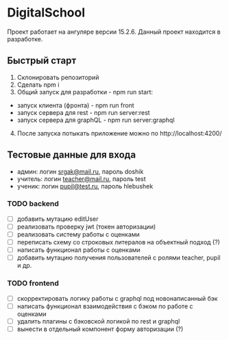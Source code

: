 # DigitalSchool

Проект работает на ангуляре версии 15.2.6. Данный проект находится в разработке.

## Быстрый старт

1. Склонировать репозиторий
2. Сделать npm i
3. Общий запуск для разработки - npm run start:
  * запуск клиента (фронта) - npm run front
  * запуск сервера для rest - npm run server:rest
  * запуск сервера для graphQL - npm run server:graphql
4. После запуска потыкать приложение можно по http://localhost:4200/

## Тестовые данные для входа

* админ: логин srgak@mail.ru, пароль doshik
* учитель: логин teacher@mail.ru, пароль test
* ученик: логин pupil@test.ru, пароль hlebushek

### TODO backend
- [ ] добавить мутацию editUser
- [ ] реализовать проверку jwt (токен авторизации)
- [ ] реализовать систему работы с оценками
- [ ] переписать схему со строковых литералов на объектный подход (?)
- [ ] написать функционал работы с оценками
- [ ] добавить мутацию получения пользователей с ролями teacher, pupil и др.

### TODO frontend
- [ ] скорректировать логику работы с graphql под новонаписанный бэк
- [ ] написать функционал взаимодействия с бэком по работе с оценками
- [ ] удалить плагины с бэковской логикой по rest и graphql
- [ ] вынести в отдельный компонент форму авторизации (?)